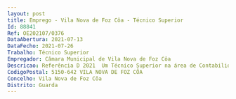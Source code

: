 ```yaml
--- 
layout: post
title: Emprego - Vila Nova de Foz Côa - Técnico Superior
Id: 88841
Ref: OE202107/0376
DataAbertura: 2021-07-13
DataFecho: 2021-07-26
Trabalho: Técnico Superior
Empregador: Câmara Municipal de Vila Nova de Foz Côa
Descricao: Referência D 2021  Um Técnico Superior na área de Contabilidade.Referência D 2021  Promover e colaborar na elaboração dos documentos previsionais, nomeadamente, do orçamento e das grandes opções do plano, nos documentos de prestação de contas e relatório de gestão do município  procedendo à emissão dos documentos contabilísticos obrigatórios subjacentes a estas operações  Proceder à compilação, classificação e lançamento dos documentos para efeitos de cálculo do imposto sobre o valor acrescentado  Participar na organização dos processos inerentes à eficiente execução orçamental  proceder à classificação dos documentos de suporte legal e aos registos contabilísticos subjacentes, de acordo com o SNC AP  Registar e controlar o processamento de despesa ao nível de cabimentação, compromisso, liquidação e pagamento  proceder à conferência de faturas com as respetivas guias de remessa, requisição externa ou contrato, bem como ao seu registo contabilístico  organizar os processos e proceder à emissão dos documentos obrigatórios que suportam a realização das despesas  promover a verificação permanente dos documentos de despesa. Remeter aos organismos centrais ou regionais os elementos determinados por lei  elaborar estatísticas diversas para apoio da gestão, para informação dos diferentes serviços e entidades externas  Dar entrada e registar faturas no expediente, elaborar todo o procedimento da conferência de faturas. Elaborar ofícios, informações internas e controlar os prazos concedidos  Exercer as demais funções, procedimentos, tarefas ou atribuições que são cometidas por lei, deliberação, despacho ou determinação superior.
CodigoPostal: 5150-642 VILA NOVA DE FOZ CÔA
Concelho: Vila Nova de Foz Côa
Distrito: Guarda
--- 
```

